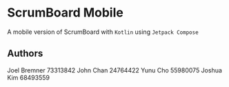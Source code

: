 # ScrumBoard Mobile
A mobile version of ScrumBoard with `Kotlin` using `Jetpack Compose`

## Authors
Joel Bremner 73313842
John Chan 24764422
Yunu Cho 55980075
Joshua Kim 68493559